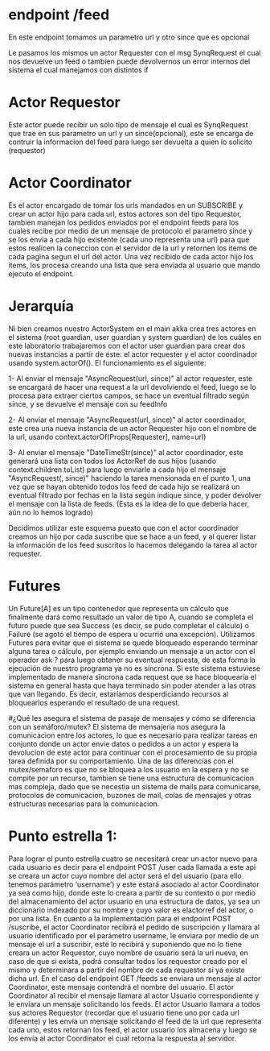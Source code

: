 # endpoint /feed 

En este endpoint tomamos un parametro url y otro since que es opcional

Le pasamos los mismos un actor Requester con el msg SynqRequest el cual nos devuelve un feed o tambien puede devolvernos un error internos del sistema el cual manejamos con distintos if 

# Actor Requestor  

Este actor puede recibir un solo tipo de mensaje el cual es SynqRequest que trae en sus parametro un url y un since(opcional), este se encarga de contruir la informacion del feed para luego ser devuelta a quien lo solicito (requestor)

# Actor Coordinator
Es el actor encargado de tomar los urls mandados en un SUBSCRIBE y crear un actor hijo para cada url, estos 
actores son del tipo Requestor, tambien manejan los pedidos enviados por el endpoint feeds para los cuales
recibe por medio de un mensaje de protocolo el parametro since y se los envia a cada hijo existente (cada uno
representa una url) para que estos realicen la coneccion con el servidor de la url y retornen los items de cada
pagina segun el url del actor. Una vez recibido de cada actor hijo los items, los procesa creando una lista que
sera enviada al usuario que mando ejecuto el endpoint.

# Jerarquía

Ni bien creamos nuestro ActorSystem en el main akka crea tres actores en el sistema (root guardian, user guardian y system guardian) de los cuáles en este laboratorio trabajaremos con el actor user guardian para crear dos nuevas instancias a partir de éste: el actor requester y el actor coordinador usando system.actorOf().
El funcionamiento es el siguiente:

1- Al enviar el mensaje "AsyncRequest(url, since)" al actor requester, este se encargará de hacer una request a la url devolviendo el feed, luego se lo procesa para extraer ciertos campos, se hace un eventual filtrado según since, y se devuelve el mensaje con su feedInfo

2- Al enviar el mensaje "AsyncRequest(url, since)" al actor coordinador, este crea una nueva instancia de un actor Requester hijo con el nombre de la url, usando context.actorOf(Props[Requester], name=url)

3- Al enviar el mensaje "DateTimeStr(since)" al actor coordinador, este generará una lista con todos los ActorRef de sus hijos (usando context.children.toList) para luego enviarle a cada hijo el mensaje "AsyncRequest(<nombre del actor>, since)" haciendo la tarea mensionada en el punto 1, una vez que se hayan obtenido todos los feed de cada hijo se realizará un eventual filtrado por fechas en la lista según indique since, y poder devolver el mensaje con la lista de feeds. (Esta es la idea de lo que debería hacer, aún no lo hemos logrado)

Decidimos utilizar este esquema puesto que con el actor coordinador creamos un hijo por cada suscribe que se hace a un feed, y al querer listar la información de los feed suscritos lo hacemos delegando la tarea al actor requester.

# Futures
Un Future[A] es un tipo contenedor que representa un cálculo que finalmente dará como resultado un valor de tipo A, cuando se completa el futuro puede que sea Success (es decir, se pudo completar el cálculo) o Failure (se agotó el tiempo de espera u ocurrió una excepción).
Utilizamos Futures para evitar que el sistema se quede bloqueado esperando terminar alguna tarea o cálculo, por ejemplo enviando un mensaje a un actor con el operador ask ? para luego obtener su eventual respuesta, de esta forma la ejecución de nuestro programa ya no es síncrona.
Si este sistema estuviese implementado de manera síncrona cada request que se hace bloquearía el sistema en general hasta que haya terminado sin poder atender a las otras que van llegando. Es decir, estaríamos desperdiciando recursos al bloquearlos esperando el resultado de una request.

#¿Qué les asegura el sistema de pasaje de mensajes y cómo se diferencia con un semáforo/mutex?
 El sistema de mensajeria nos asegura la comunicacion entre los actores, lo que es necesario
 para realizar tareas en conjunto donde un actor envie datos o pedidos a un actor y espera la devolucion de 
 este actor para continuar con el procesamiento de su propia tarea definida por su comportamiento.
 Una de las diferencias con el mutex/semaforo es que no se bloquea a los usuario en la espera y no se compite
 por un recurso, tambien se tiene una estructura de comunicacion mas compleja, dado que se necestia un sistema
 de mails para comunicarse, protocolos de comunicacion, buzones de mail, colas de mensajes y otras estructuras
 necesarias para la comunicacion.

# Punto estrella 1:
Para lograr el punto estrella cuatro se necesitará crear un actor nuevo para cada usuario
es decir para el endpoint  POST /user cada llamada a este api se creara un actor cuyo nombre
del actor será el del usuario (para ello tenemos parámetro ‘username’) y este estará asociado al actor
Coordinator ya sea como hijo, donde este lo creara a partir de su contexto o por medio del almacenamiento
del actor usuario en una estructura de datos, ya sea un diccionario indexado por su nombre y cuyo valor
es elactorref del actor, o por una lista. En cuanto a la implementación para el endpoint POST /suscribe,
el actor Coordinator recibirá el pedido de suscripción y llamara al usuario identificado por el parámetro
username, le enviara por medio de un mensaje el url a suscribir, este lo recibirá y suponiendo que no lo
tiene creara un actor Requestor, cuyo nombre de usuario será la url nueva, en caso de que si exista, podrá 
consultar todos los requestor creado por el mismo y determinara a partir del nombre de cada
requestor si ya existe dicha url.
En el caso del endpoint  GET /feeds se enviara un mensaje al actor Coordinator, este mensaje
contendrá el nombre del usuario. El actor Coordinator al recibir el mensaje llamara al actor
Usuario correspondiente y le enviara un mensaje solicitando los feeds. El actor Usuario llamara
a todos sus actores Requestor (recordar que el usuario tiene uno por cada url diferente) y les 
envía un mensaje solicitando el feed de la url que representa cada uno, estos retornan los feed,
el actor usuario los almacena y luego se los envía al actor Coordinator el cual retorna la respuesta
al servidor.

  